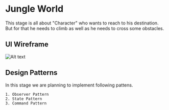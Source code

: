 # Jungle World

This stage is all about "Character" who wants to reach to his destination. But for that he needs to climb as well as he needs to cross some obstacles. 

## UI Wireframe 

![Alt text](Diagram/UI-wireframe.jpeg?raw=true "UI Wireframe")

## Design Patterns

In this stage we are planning to implement following pattens.

    1. Observer Pattern
    2. State Pattern
    3. Command Pattern
